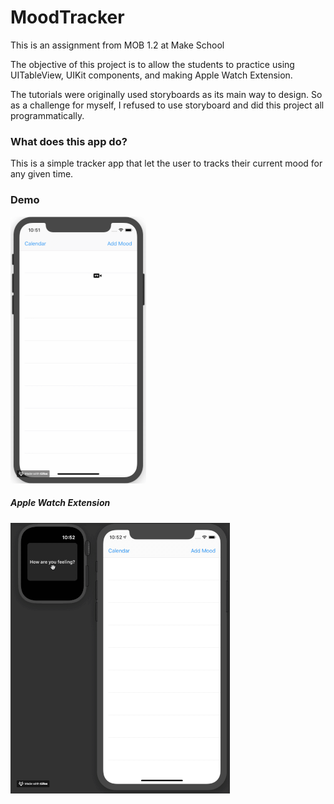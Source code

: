 # MoodTracker

This is an assignment from MOB 1.2 at Make School

The objective of this project is to allow the students to practice using UITableView, UIKit components, and making Apple Watch Extension.

The tutorials were originally used storyboards as its main way to design. So as a challenge for myself, I refused to use storyboard and did this project all programmatically.

### What does this app do? 

This is a simple tracker app that let the user to tracks their current mood for any given time.

### Demo

![alt text](https://github.com/Mintri1199/MoodTracker/blob/master/DemoGifs/Demo1.gif)

##### Apple Watch Extension
![alt text](https://github.com/Mintri1199/MoodTracker/blob/master/DemoGifs/Demo2.gif)
